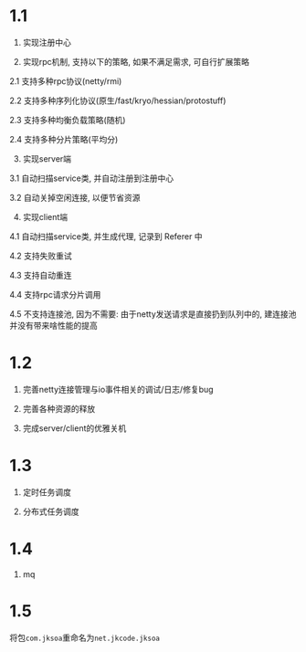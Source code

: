 # 1.1 
1. 实现注册中心

2. 实现rpc机制, 支持以下的策略, 如果不满足需求, 可自行扩展策略

2.1 支持多种rpc协议(netty/rmi)

2.2 支持多种序列化协议(原生/fast/kryo/hessian/protostuff)

2.3 支持多种均衡负载策略(随机)

2.4 支持多种分片策略(平均分)

3. 实现server端

3.1 自动扫描service类, 并自动注册到注册中心

3.2 自动关掉空闲连接, 以便节省资源

4. 实现client端

4.1 自动扫描service类, 并生成代理, 记录到 Referer 中

4.2 支持失败重试

4.3 支持自动重连

4.4 支持rpc请求分片调用

4.5 不支持连接池, 因为不需要: 由于netty发送请求是直接扔到队列中的, 建连接池并没有带来啥性能的提高

# 1.2
1. 完善netty连接管理与io事件相关的调试/日志/修复bug

2. 完善各种资源的释放

3. 完成server/client的优雅关机

# 1.3
1. 定时任务调度

2. 分布式任务调度

# 1.4
1. mq

# 1.5
将包`com.jksoa`重命名为`net.jkcode.jksoa`